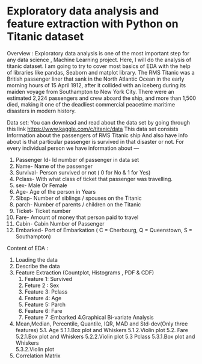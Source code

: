 # Exploratory data analysis and feature extraction with Python on Titanic dataset

Overview :
Exploratory data analysis is one of the most important step for any data science , 
Machine Learning project. Here, I will do  the analysis of titanic dataset. I am going to 
try to cover most basics of EDA with the help of libraries like pandas, Seaborn and 
matplot library.  The RMS Titanic was a British passenger liner that sank in the North 
Atlantic Ocean in the early morning hours of 15 April 1912, after it collided with an 
iceberg during its maiden voyage from Southampton to New York City. There were an 
estimated 2,224 passengers and crew aboard the ship, and more than 1,500 died, making 
it one of the deadliest commercial peacetime maritime disasters in modern history. 

Data set:
You can download and read about the data set by going through this link https://www.kaggle.com/c/titanic/data
This data set consists Information about the passengers of RMS Titanic ship And also have info about is that particular passenger is survived in that disaster or not. For every individual person we have information about —

1.	Passenger Id- Id number of passenger in data set
2.	Name- Name of the passenger
3.	Survival- Person survived or not ( 0 for No & 1 for Yes)
4.	Pclass- With what class of ticket that passenger was travelling.
5.	sex- Male Or Female
6.	Age- Age of the person in Years
7.	Sibsp- Number of siblings / spouses on the Titanic
8.	parch- Number of parents / children on the Titanic
9.	Ticket- Ticket number
10.	Fare- Amount of money that person paid to travel
11.	Cabin- Cabin Number of Passenger
12.	Embarked- Port of Embarkation ( C = Cherbourg, Q = Queenstown, S = Southampton)


Content of EDA :
 1. Loading the data
   2. Describe the data
   3. Feature Extraction (Countplot, Histograms , PDF & CDF)
         1. Feature 1: Survived
         2. Feture 2 : Sex
         3. Feature 3: Pclass
         4. Feature 4: Age
         5. Feature 5: Parch
         6. Feature 6: Fare
         7. Feature 7 :Embarked
   4.Graphical Bi-variate Analysis  
   5. Mean,Median,  Percentile, Quantile, IQR, MAD and Std-dev(Only three features)
         5.1. Age
             5.1.1.Box plot and Whiskers 
             5.1.2.Violin plot 
         5.2. Fare
             5.2.1.Box plot and Whiskers 
             5.2.2.Violin plot
         5.3  Pclass
             5.3.1.Box plot and Whiskers  
             5.3.2.Violin plot
   6. Correlation Matrix
